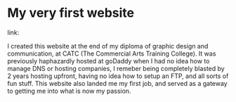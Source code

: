 # My very first website

link:

I created this website at the end of my diploma of graphic design and communication, at CATC (The Commercial Arts Training College). It was previously haphazardly hosted at goDaddy when I had no idea how to manage DNS or hosting companies, I remeber being completely blasted by 2 years hosting upfront, having no idea how to setup an FTP, and all sorts of fun stuff. This website also landed me my first job, and served as a gateway to getting me into what is now my passion.
